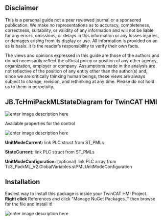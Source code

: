 ## Disclaimer
This is a personal guide not a peer reviewed journal or a sponsored publication. We make
no representations as to accuracy, completeness, correctness, suitability, or validity of any
information and will not be liable for any errors, omissions, or delays in this information or any
losses injuries, or damages arising from its display or use. All information is provided on an as
is basis. It is the reader’s responsibility to verify their own facts.

The views and opinions expressed in this guide are those of the authors and do not
necessarily reflect the official policy or position of any other agency, organization, employer or
company. Assumptions made in the analysis are not reflective of the position of any entity
other than the author(s) and, since we are critically thinking human beings, these views are
always subject to change, revision, and rethinking at any time. Please do not hold us to them
in perpetuity.

## JB.TcHmiPackMLStateDiagram for TwinCAT HMI

![enter image description here](https://user-images.githubusercontent.com/75740551/214014256-046498d0-2bf5-46ae-a5d5-35043caa9ea4.gif)

Available properties for the control

![enter image description here](https://user-images.githubusercontent.com/75740551/214013255-e5065a32-b0fd-49ff-9c9a-0f5a658b78cf.png)

**UnitModeCurrent:** link PLC struct from ST_PMLs

**StateCurrent:** link PLC struct from ST_PMLs

**UnitModeConfiguration:** (optional) link PLC array from Tc3_PackML_V2.GlobalVariables.stPMLUnitModeConfiguration

## Installation

Easiest way to install this package is inside your TwinCAT HMI Project. 
**Right click** References and click "Manage NuGet Packages.." then browse for the file and install it! 

![enter image description here](https://user-images.githubusercontent.com/75740551/101645035-32cef100-3a36-11eb-88f4-eeaccd3366d6.png)

